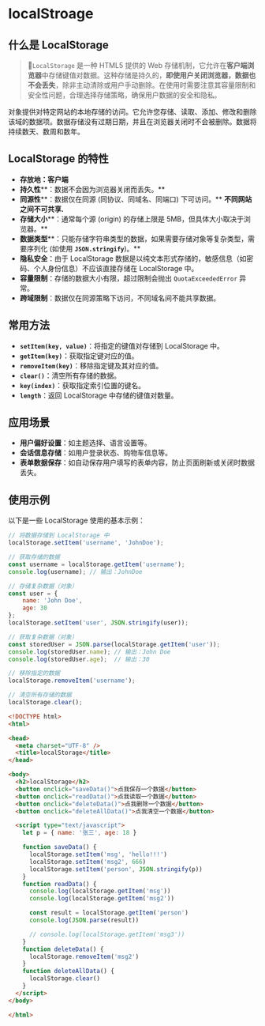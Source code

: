 # localStroage

<!-- ## 目录

- [localStroage](#localstroage)
  - [目录](#目录)
  - [什么是 LocalStorage](#什么是-localstorage)
  - [LocalStorage 的特性](#localstorage-的特性)
  - [常用方法](#常用方法)
  - [应用场景](#应用场景)
  - [使用示例](#使用示例) -->

## 什么是 LocalStorage

> 📌`LocalStorage` 是一种 HTML5 提供的 Web 存储机制，它允许在**客户端浏览器**中存储键值对数据。这种存储是持久的，**即使用户关闭浏览器，数据也不会丢失**，除非主动清除或用户手动删除。在使用时需要注意其容量限制和安全性问题，合理选择存储策略，确保用户数据的安全和隐私。

对象提供对特定网站的本地存储的访问。它允许您存储、读取、添加、修改和删除该域的数据项。数据存储没有过期日期，并且在浏览器关闭时不会被删除。数据将持续数天、数周和数年。

## LocalStorage 的特性

- **存放地：客户端**
- **持久性****：数据不会因为浏览器关闭而丢失。** ​
- **同源性****：数据仅在同源 (同协议、同域名、同端口) 下可访问。** ​**不同网站之间不可共享.**
- **存储大小****：通常每个源 (origin) 的存储上限是 5MB，但具体大小取决于浏览器。** ​
- **数据类型**\*\*：只能存储字符串类型的数据，如果需要存储对象等复杂类型，需要序列化 (如使用 ****`JSON.stringify`****)。\*\*
- **隐私安全**：由于 LocalStorage 数据是以纯文本形式存储的，敏感信息（如密码、个人身份信息）不应该直接存储在 LocalStorage 中。
- **容量限制**：存储的数据大小有限，超过限制会抛出 `QuotaExceededError` 异常。
- **跨域限制**：数据仅在同源策略下访问，不同域名间不能共享数据。

## 常用方法

- **`setItem(key, value)`**：将指定的键值对存储到 LocalStorage 中。
- **`getItem(key)`**：获取指定键对应的值。
- **`removeItem(key)`**：移除指定键及其对应的值。
- **`clear()`**：清空所有存储的数据。
- **`key(index)`**：获取指定索引位置的键名。
- **`length`**：返回 LocalStorage 中存储的键值对数量。

## 应用场景

- **用户偏好设置**：如主题选择、语言设置等。
- **会话信息存储**：如用户登录状态、购物车信息等。
- **表单数据保存**：如自动保存用户填写的表单内容，防止页面刷新或关闭时数据丢失。

## 使用示例

以下是一些 LocalStorage 使用的基本示例：

```javascript
// 将数据存储到 LocalStorage 中
localStorage.setItem('username', 'JohnDoe');

// 获取存储的数据
const username = localStorage.getItem('username');
console.log(username); // 输出：JohnDoe

// 存储复杂数据（对象）
const user = {
    name: 'John Doe',
    age: 30
};
localStorage.setItem('user', JSON.stringify(user));

// 获取复杂数据（对象）
const storedUser = JSON.parse(localStorage.getItem('user'));
console.log(storedUser.name); // 输出：John Doe
console.log(storedUser.age);  // 输出：30

// 移除指定的数据
localStorage.removeItem('username');

// 清空所有存储的数据
localStorage.clear();
```

```html
<!DOCTYPE html>
<html>

<head>
  <meta charset="UTF-8" />
  <title>localStorage</title>
</head>

<body>
  <h2>localStorage</h2>
  <button onclick="saveData()">点我保存一个数据</button>
  <button onclick="readData()">点我读取一个数据</button>
  <button onclick="deleteData()">点我删除一个数据</button>
  <button onclick="deleteAllData()">点我清空一个数据</button>

  <script type="text/javascript">
    let p = { name: '张三', age: 18 }

    function saveData() {
      localStorage.setItem('msg', 'hello!!!')
      localStorage.setItem('msg2', 666)
      localStorage.setItem('person', JSON.stringify(p))
    }
    function readData() {
      console.log(localStorage.getItem('msg'))
      console.log(localStorage.getItem('msg2'))

      const result = localStorage.getItem('person')
      console.log(JSON.parse(result))

      // console.log(localStorage.getItem('msg3'))
    }
    function deleteData() {
      localStorage.removeItem('msg2')
    }
    function deleteAllData() {
      localStorage.clear()
    }
  </script>
</body>

</html>
```
